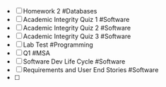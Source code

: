 
- [ ] Homework 2 #Databases
- [ ] Academic Integrity Quiz 1 #Software
- [ ] Academic Integrity Quiz 2 #Software 
- [ ] Academic Integrity Quiz 3 #Software 
- [ ] Lab Test #Programming
- [ ] Q1 #MSA
- [ ] Software Dev Life Cycle #Software 
- [ ] Requirements and User End Stories #Software 
- [ ] 